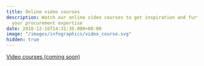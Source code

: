 ```yaml
---
title: Online video courses
description: Watch our online video courses to get inspiration and further develop
  your procurement expertise
date: 2018-12-16T14:31:35.000+00:00
image: "/images/infographics/video_course.svg"
hidden: true
---
```

<a href="#" class="btn btn-primary green btn-lg">Video courses (coming soon)</a>
